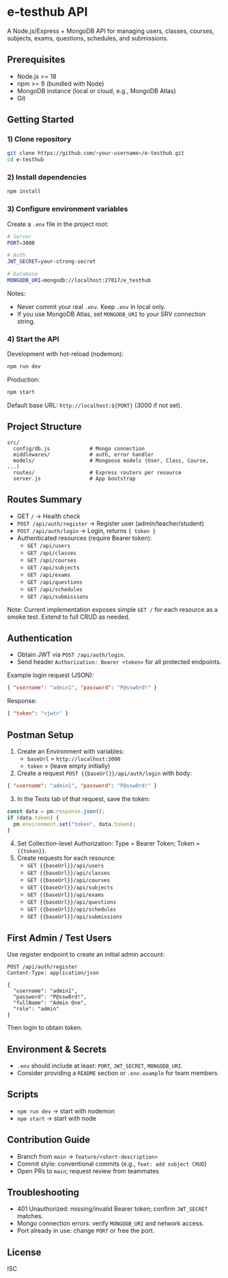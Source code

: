 # e-testhub API

A Node.js/Express + MongoDB API for managing users, classes, courses, subjects, exams, questions, schedules, and submissions.

## Prerequisites

- Node.js >= 18
- npm >= 9 (bundled with Node)
- MongoDB instance (local or cloud, e.g., MongoDB Atlas)
- Git

## Getting Started

### 1) Clone repository

```bash
git clone https://github.com/<your-username>/e-testhub.git
cd e-testhub
```

### 2) Install dependencies

```bash
npm install
```

### 3) Configure environment variables

Create a `.env` file in the project root:

```bash
# Server
PORT=3000

# Auth
JWT_SECRET=your-strong-secret

# Database
MONGODB_URI=mongodb://localhost:27017/e_testhub
```

Notes:

- Never commit your real `.env`. Keep `.env` in local only.
- If you use MongoDB Atlas, set `MONGODB_URI` to your SRV connection string.

### 4) Start the API

Development with hot-reload (nodemon):

```bash
npm run dev
```

Production:

```bash
npm start
```

Default base URL: `http://localhost:${PORT}` (3000 if not set).

## Project Structure

```
src/
  config/db.js             # Mongo connection
  middlewares/             # auth, error handler
  models/                  # Mongoose models (User, Class, Course, ...)
  routes/                  # Express routers per resource
  server.js                # App bootstrap
```

## Routes Summary

- GET `/` → Health check
- `POST /api/auth/register` → Register user (admin/teacher/student)
- `POST /api/auth/login` → Login, returns `{ token }`
- Authenticated resources (require Bearer token):
  - `GET /api/users`
  - `GET /api/classes`
  - `GET /api/courses`
  - `GET /api/subjects`
  - `GET /api/exams`
  - `GET /api/questions`
  - `GET /api/schedules`
  - `GET /api/submissions`

Note: Current implementation exposes simple `GET /` for each resource as a smoke test. Extend to full CRUD as needed.

## Authentication

- Obtain JWT via `POST /api/auth/login`.
- Send header `Authorization: Bearer <token>` for all protected endpoints.

Example login request (JSON):

```json
{ "username": "admin1", "password": "P@ssw0rd!" }
```

Response:

```json
{ "token": "<jwt>" }
```

## Postman Setup

1. Create an Environment with variables:
   - `baseUrl` = `http://localhost:3000`
   - `token` = (leave empty initially)
2. Create a request `POST {{baseUrl}}/api/auth/login` with body:

```json
{ "username": "admin1", "password": "P@ssw0rd!" }
```

3. In the Tests tab of that request, save the token:

```javascript
const data = pm.response.json();
if (data.token) {
  pm.environment.set("token", data.token);
}
```

4. Set Collection-level Authorization: Type = Bearer Token; Token = `{{token}}`.
5. Create requests for each resource:
   - `GET {{baseUrl}}/api/users`
   - `GET {{baseUrl}}/api/classes`
   - `GET {{baseUrl}}/api/courses`
   - `GET {{baseUrl}}/api/subjects`
   - `GET {{baseUrl}}/api/exams`
   - `GET {{baseUrl}}/api/questions`
   - `GET {{baseUrl}}/api/schedules`
   - `GET {{baseUrl}}/api/submissions`

## First Admin / Test Users

Use register endpoint to create an initial admin account:

```http
POST /api/auth/register
Content-Type: application/json

{
  "username": "admin1",
  "password": "P@ssw0rd!",
  "fullName": "Admin One",
  "role": "admin"
}
```

Then login to obtain token.

## Environment & Secrets

- `.env` should include at least: `PORT`, `JWT_SECRET`, `MONGODB_URI`.
- Consider providing a `README` section or `.env.example` for team members.

## Scripts

- `npm run dev` → start with nodemon
- `npm start` → start with node

## Contribution Guide

- Branch from `main` → `feature/<short-description>`
- Commit style: conventional commits (e.g., `feat: add subject CRUD`)
- Open PRs to `main`; request review from teammates

## Troubleshooting

- 401 Unauthorized: missing/invalid Bearer token; confirm `JWT_SECRET` matches.
- Mongo connection errors: verify `MONGODB_URI` and network access.
- Port already in use: change `PORT` or free the port.

## License

ISC
